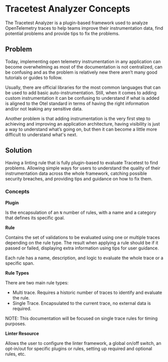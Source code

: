# Tracetest Analyzer Concepts

The Tracetest Analyzer is a plugin-based framework used to analyze OpenTelemetry traces to help teams improve their instrumentation data, find potential problems and provide tips to fix the problems.

## Problem

Today, implementing open telemetry instrumentation in any application can become overwhelming as most of the documentation is not centralized, can be confusing and as the problem is relatively new there aren’t many good tutorials or guides to follow.

Usually, there are official libraries for the most common languages that can be used to add basic auto-instrumentation. Still, when it comes to adding custom instrumentation it can be confusing to understand if what is added is aligned to the Otel standard in terms of having the right information and/or not leaking any sensitive data.

Another problem is that adding instrumentation is the very first step to achieving and improving an application architecture, having visibility is just a way to understand what’s going on, but then it can become a little more difficult to understand what's next. 

## Solution

Having a linting rule that is fully plugin-based to evaluate Tracetest to find problems. Allowing simple ways for users to understand the quality of their instrumentation data across the whole framework, catching possible security breaches, and providing tips and guidance on how to fix them.

### Concepts

**Plugin**

Is the encapsulation of an `N` number of rules, with a name and a category that defines its specific goal.

**Rule**

Contains the set of validations to be evaluated using one or multiple traces depending on the rule type. The result when applying a rule should be if it passed or failed, displaying extra information using tips for user guidance.

Each rule has a name, description, and logic to evaluate the whole trace or a specific span.

**Rule Types**

There are two main rule types:

- Multi trace. Requires a historic number of traces to identify and evaluate the rule.
- Single Trace. Encapsulated to the current trace, no external data is required.

NOTE: This documentation will be focused on single trace rules for timing purposes.

**Linter Resource**

Allows the user to configure the linter framework, a global on/off switch, an opt-in/out for specific plugins or rules, setting up required and optional rules, etc.


